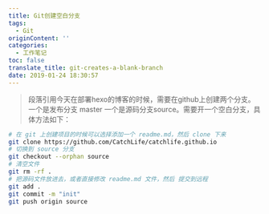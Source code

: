 ```yaml
---
title: Git创建空白分支
tags:
  - Git
originContent: ''
categories:
  - 工作笔记
toc: false
translate_title: git-creates-a-blank-branch
date: 2019-01-24 18:30:57
---
```


> 段落引用今天在部署hexo的博客的时候，需要在github上创建两个分支。一个是发布分支 master 一个是源码分支source。需要开一个空白分支，具体方法如下： 

```sh
# 在 git 上创建项目的时候可以选择添加一个 readme.md，然后 clone 下来
git clone https://github.com/CatchLife/catchlife.github.io
# 切换到 source 分支
git checkout --orphan source
# 清空文件
git rm -rf .
# 把源码文件放进去，或者直接修改 readme.md 文件，然后 提交到远程
git add .
git commit -m "init"
git push origin source
```
